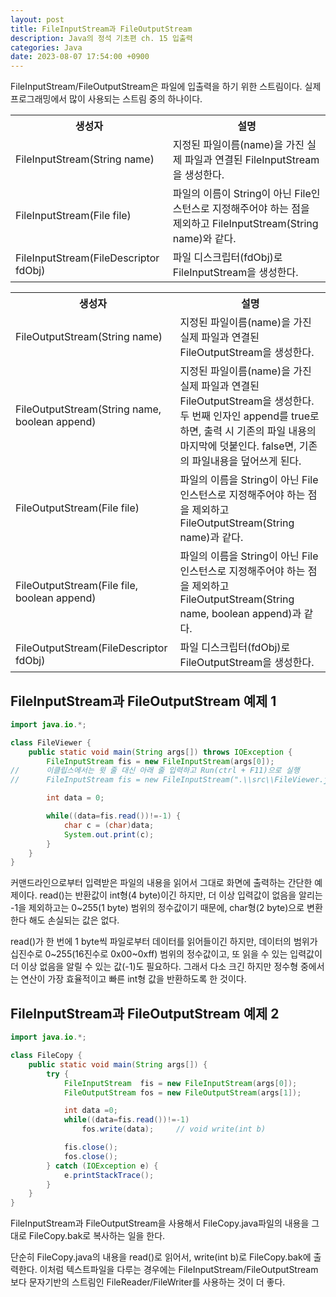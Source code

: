 ```yaml
---
layout: post
title: FileInputStream과 FileOutputStream
description: Java의 정석 기초편 ch. 15 입출력
categories: Java
date: 2023-08-07 17:54:00 +0900
---
```

FileInputStream/FileOutputStream은 파일에 입출력을 하기 위한 스트림이다. 실제 프로그래밍에서 많이 사용되는 스트림 중의 하나이다.

<table>
    <tr>
        <th>생성자</th>
        <th>설명</th>
    </tr>
    <tr>
        <td>FileInputStream(String name)</td>
        <td>지정된 파일이름(name)을 가진 실제 파일과 연결된 FileInputStream을 생성한다.</td>
    </tr>
    <tr>
        <td>FileInputStream(File file)</td>
        <td>파일의 이름이 String이 아닌 File인스턴스로 지정해주어야 하는 점을 제외하고 FileInputStream(String name)와 같다.</td>
    </tr>
    <tr>
        <td>FileInputStream(FileDescriptor fdObj)</td>
        <td>파일 디스크립터(fdObj)로 FileInputStream을 생성한다.</td>
    </tr>
</table>

<table>
    <tr>
        <th>생성자</th>
        <th>설명</th>
    </tr>
    <tr>
        <td>FileOutputStream(String name)</td>
        <td>지정된 파일이름(name)을 가진 실제 파일과 연결된 FileOutputStream을 생성한다.</td>
    </tr>
    <tr>
        <td>FileOutputStream(String name, boolean append)</td>
        <td>지정된 파일이름(name)을 가진 실제 파일과 연결된 FileOutputStream을 생성한다. 두 번째 인자인 append를 true로 하면, 출력 시 기존의 파일 내용의 마지막에 덧붙인다. false면, 기존의 파일내용을 덮어쓰게 된다.</td>
    </tr>
    <tr>
        <td>FileOutputStream(File file)</td>
        <td>파일의 이름을 String이 아닌 File인스턴스로 지정해주어야 하는 점을 제외하고 FileOutputStream(String name)과 같다.</td>
    </tr>
    <tr>
        <td>FileOutputStream(File file, boolean append)</td>
        <td>파일의 이름을 String이 아닌 File인스턴스로 지정해주어야 하는 점을 제외하고 FileOutputStream(String name, boolean append)과 같다.</td>
    </tr>
    <tr>
        <td>FileOutputStream(FileDescriptor fdObj)</td>
        <td>파일 디스크립터(fdObj)로 FileOutputStream을 생성한다.</td>
    </tr>
</table>


## FileInputStream과 FileOutputStream 예제 1

```java
import java.io.*;

class FileViewer {
	public static void main(String args[]) throws IOException {
		FileInputStream fis = new FileInputStream(args[0]);
//	 	이클립스에서는 윗 줄 대신 아래 줄 입력하고 Run(ctrl + F11)으로 실행 
//		FileInputStream fis = new FileInputStream(".\\src\\FileViewer.java");

		int data = 0;

		while((data=fis.read())!=-1) {
			char c = (char)data;
			System.out.print(c);
		}
	} 
}
```

커맨드라인으로부터 입력받은 파일의 내용을 읽어서 그대로 화면에 출력하는 간단한 예제이다. read()는 반환값이 int형(4 byte)이긴 하지만, 더 이상 입력값이 없음을 알리는 -1을 제외하고는 0~255(1 byte) 범위의 정수값이기 때문에, char형(2 byte)으로 변환한다 해도 손실되는 값은 없다.

read()가 한 번에 1 byte씩 파일로부터 데이터를 읽어들이긴 하지만, 데이터의 범위가 십진수로 0~255(16진수로 0x00~0xff) 범위의 정수값이고, 또 읽을 수 있는 입력값이 더 이상 없음을 알릴 수 있는 값(-1)도 필요하다. 그래서 다소 크긴 하지만 정수형 중에서는 연산이 가장 효율적이고 빠른 int형 값을 반환하도록 한 것이다.


## FileInputStream과 FileOutputStream 예제 2

```java
import java.io.*;

class FileCopy {
	public static void main(String args[]) {
		try {
			FileInputStream  fis = new FileInputStream(args[0]);
			FileOutputStream fos = new FileOutputStream(args[1]);

			int data =0;
			while((data=fis.read())!=-1)
				fos.write(data);	 // void write(int b)

			fis.close();
			fos.close();
		} catch (IOException e) {
			e.printStackTrace();		
		}
	}
}
```

FileInputStream과 FileOutputStream을 사용해서 FileCopy.java파일의 내용을 그대로 FileCopy.bak로 복사하는 일을 한다.

단순히 FileCopy.java의 내용을 read()로 읽어서, write(int b)로 FileCopy.bak에 출력한다. 이처럼 텍스트파일을 다루는 경우에는 FileInputStream/FileOutputStream보다 문자기반의 스트림인 FileReader/FileWriter를 사용하는 것이 더 좋다.